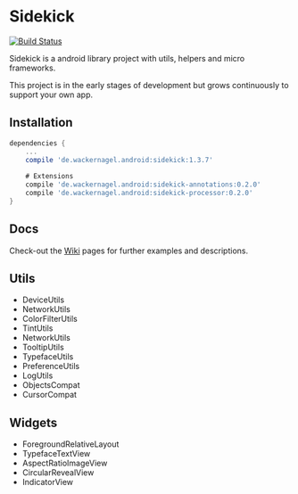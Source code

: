# Sidekick

[![Build Status](https://travis-ci.org/felixWackernagel/sidekick.svg?branch=master)](https://travis-ci.org/felixWackernagel/sidekick)

Sidekick is a android library project with utils, helpers and micro frameworks.

This project is in the early stages of development but grows continuously to support your own app.

## Installation

```gradle
dependencies {
    ...
    compile 'de.wackernagel.android:sidekick:1.3.7'
    
    # Extensions
    compile 'de.wackernagel.android:sidekick-annotations:0.2.0'
    compile 'de.wackernagel.android:sidekick-processor:0.2.0'
}
```

## Docs

Check-out the [Wiki](../../wiki) pages for further examples and descriptions.

## Utils

* DeviceUtils
* NetworkUtils
* ColorFilterUtils
* TintUtils
* NetworkUtils
* TooltipUtils
* TypefaceUtils
* PreferenceUtils
* LogUtils
* ObjectsCompat
* CursorCompat

## Widgets

* ForegroundRelativeLayout
* TypefaceTextView
* AspectRatioImageView
* CircularRevealView
* IndicatorView

